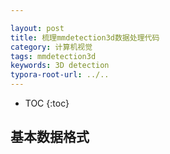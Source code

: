 ```yaml
---

layout: post
title: 梳理mmdetection3d数据处理代码
category: 计算机视觉
tags: mmdetection3d
keywords: 3D detection
typora-root-url: ../..
---
```


* TOC
{:toc}

## 基本数据格式